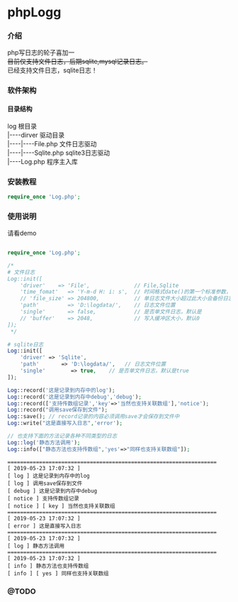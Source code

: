 # phpLogg

### 介绍
php写日志的轮子喜加一  
~~目前仅支持文件日志，后期sqlite,mysql记录日志。~~  
已经支持文件日志，sqlite日志！  

### 软件架构

#### 目录结构
log 根目录  
|----dirver 驱动目录  
|----|----File.php 文件日志驱动  
|----|----Sqlite.php sqlite3日志驱动  
|----Log.php 程序主入库



### 安装教程

```php
require_once 'Log.php';
```

### 使用说明

请看demo
```php

require_once 'Log.php';

/* 
# 文件日志
Log::init([
    'driver'    => 'File',              // File,Sqlite
    'time_fomat'   => 'Y-m-d H: i: s',  // 时间格式date()的第一个标准参数，默认c
    // 'file_size' => 204800,           // 单日志文件大小超过此大小会备份日志文件，默认200M
    'path'         => 'D:\logdata/',    // 日志文件位置
    'single'       => false,            // 是否单文件日志，默认是
    // 'buffer'    => 2048,             // 写入缓冲区大小，默认0
]);
 */

# sqlite日志
Log::init([
    'driver' => 'Sqlite',
    'path'       => 'D:\logdata/',   // 日志文件位置
    'single'        => true,    // 是否单文件日志，默认是true
]);

Log::record('这是记录到内存中的log');
Log::record('这是记录到内存中debug','debug');
Log::record(['支持传数组记录','key'=>'当然也支持关联数组'],'notice');
Log::record("调用save保存到文件");
Log::save(); // record记录的内容必须调用save才会保存到文件中
Log::write("这是直接写入日志",'error');

// 也支持下面的方法记录各种不同类型的日志
Log::log('静态方法调用');
Log::info(["静态方法也支持传数组",'yes'=>"同样也支持关联数组"]);

```

```
==================================================================
[ 2019-05-23 17:07:32 ]
[ log ] 这是记录到内存中的log
[ log ] 调用save保存到文件
[ debug ] 这是记录到内存中debug
[ notice ] 支持传数组记录
[ notice ] [ key ] 当然也支持关联数组
==================================================================
[ 2019-05-23 17:07:32 ]
[ error ] 这是直接写入日志
==================================================================
[ 2019-05-23 17:07:32 ]
[ log ] 静态方法调用
==================================================================
[ 2019-05-23 17:07:32 ]
[ info ] 静态方法也支持传数组
[ info ] [ yes ] 同样也支持关联数组
```

### @TODO

